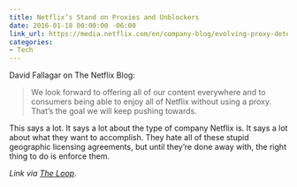 ```yaml
---
title: Netflix’s Stand on Proxies and Unblockers
date: 2016-01-18 00:00:00 -06:00
link_url: https://media.netflix.com/en/company-blog/evolving-proxy-detection-as-a-global-service
categories:
- Tech
---
```


David Fallagar on The Netflix Blog:

> We look forward to offering all of our content everywhere and to consumers being able to enjoy all of Netflix without using a proxy. That’s the goal we will keep pushing towards.

This says a lot. It says a lot about the type of company Netflix is. It says a lot about what they want to accomplish. They hate all of these stupid geographic licensing agreements, but until they’re done away with, the right thing to do is enforce them.

*Link via [The Loop](http://www.loopinsight.com/2016/01/15/what-netflix-said-about-fighting-proxiesunblockers-that-bypass-country-restrictions/)*.
